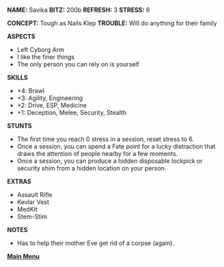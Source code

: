 **NAME:** Savika
**BITZ:** 200b
**REFRESH:** 3
**STRESS:** 6

**CONCEPT:** Tough as Nails Klep
**TROUBLE:** Will do anything for their family

**ASPECTS** 
- Left Cyborg Arm
- I like the finer things
- The only person you can rely on is yourself

**SKILLS**
- +4: Brawl
- +3: Agility, Engineering
- +2: Drive, ESP, Medicine
- +1: Deception, Melee, Security, Stealth

**STUNTS**
- The first time you reach 0 stress in a session, reset stress to 6.
- Once a session, you can spend a Fate point for a lucky distraction that draws the attention of people nearby for a few moments.
- Once a session, you can produce a hidden disposable lockpick or security shim from a hidden location on your person.

**EXTRAS**
- Assault Rifle
- Kevlar Vest
- MedKit
- Stem-Stim

**NOTES**
- Has to help their mother Eve get rid of a corpse (again).

 **[Main Menu](../README.md)**